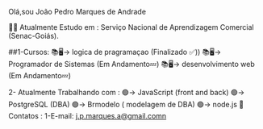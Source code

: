 Olá,sou João Pedro Marques de Andrade

👨‍🎓 Atualmente Estudo em : Serviço Nacional de Aprendizagem Comercial (Senac-Goiás).

  ##1-Cursos:
     📚🖥-> logica de pragramaçao (Finalizado ✅))
     📚🖥-> Programador de Sistemas (Em Andamento💤)
     📚🖥-> desenvolvimento web (Em Andamento💤)

 2- Atualmente Trabalhando com :
      🟢-> JavaScript (front and back)
      🟢-> PostgreSQL (DBA)
      🟢-> Brmodelo ( modelagem de DBA)
      🟢-> node.js
📲 Contatos :
  1-E-mail: j.p.marques.a@gmail.comn

